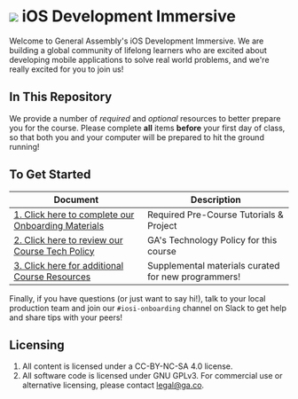 # ![](https://ga-dash.s3.amazonaws.com/production/assets/logo-9f88ae6c9c3871690e33280fcf557f33.png) iOS Development Immersive

Welcome to General Assembly's iOS Development Immersive. We are building a global community of lifelong learners who are excited about developing mobile applications to solve real world problems, and we're really excited for you to join us!

## In This Repository

We provide a number of *required* and *optional* resources to better prepare you for the course. Please complete **all** items **before** your first day of class, so that both you and your computer will be prepared to hit the ground running!

## To Get Started

Document                            | Description
----------------------------------- | ------------------------------------------
[1. Click here to complete our Onboarding Materials](./01-task/README.md) | Required Pre-Course Tutorials & Project
[2. Click here to review our Course Tech Policy](./02-policy/README.md) | GA's Technology Policy for this course
[3. Click here for additional Course Resources](./03-resources/README.md) | Supplemental materials curated for new programmers!

Finally, if you have questions (or just want to say hi!), talk to your local production team and join our `#iosi-onboarding` channel on Slack to get help and share tips with your peers!


## Licensing

1. All content is licensed under a CC-BY-NC-SA 4.0 license.
2. All software code is licensed under GNU GPLv3. For commercial use or alternative licensing, please contact legal@ga.co.
